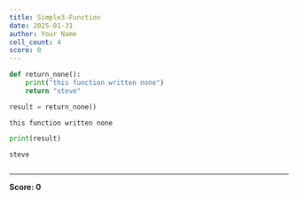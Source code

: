 ```yaml
---
title: Simple3-Function
date: 2025-01-31
author: Your Name
cell_count: 4
score: 0
---
```


```python
def return_none():
    print("this function written none")
    return "steve"
```


```python
result = return_none()
```

    this function written none



```python
print(result)
```

    steve



```python

```


---
**Score: 0**
